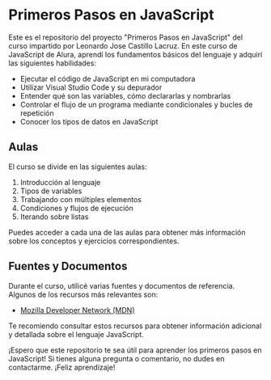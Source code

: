 # Primeros Pasos en JavaScript

Este es el repositorio del proyecto "Primeros Pasos en JavaScript" del curso impartido por Leonardo Jose Castillo Lacruz. En este curso de JavaScript de Alura, aprendí los fundamentos básicos del lenguaje y adquirí las siguientes habilidades:

- Ejecutar el código de JavaScript en mi computadora
- Utilizar Visual Studio Code y su depurador
- Entender qué son las variables, cómo declararlas y nombrarlas
- Controlar el flujo de un programa mediante condicionales y bucles de repetición
- Conocer los tipos de datos en JavaScript

## Aulas

El curso se divide en las siguientes aulas:

1. Introducción al lenguaje
2. Tipos de variables
3. Trabajando con múltiples elementos
4. Condiciones y flujos de ejecución
5. Iterando sobre listas

Puedes acceder a cada una de las aulas para obtener más información sobre los conceptos y ejercicios correspondientes.

## Fuentes y Documentos

Durante el curso, utilicé varias fuentes y documentos de referencia. Algunos de los recursos más relevantes son:

- [Mozilla Developer Network (MDN)](https://developer.mozilla.org/es/)

Te recomiendo consultar estos recursos para obtener información adicional y detallada sobre el lenguaje JavaScript.

¡Espero que este repositorio te sea útil para aprender los primeros pasos en JavaScript! Si tienes alguna pregunta o comentario, no dudes en contactarme. ¡Feliz aprendizaje!